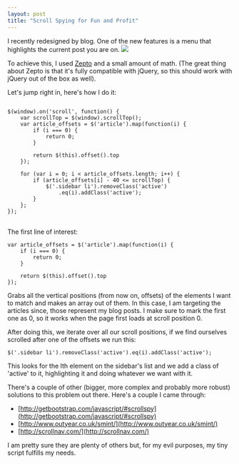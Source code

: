 ```yaml
---
layout: post
title: "Scroll Spying for Fun and Profit"
---
```

I recently redesigned by blog. One of the new features is a menu that highlights the current post you are on.
<img src="http://f.cl.ly/items/133x0c1u0K0g0Y3g0g1W/scrollspying.gif" class="small">

To achieve this, I used [Zepto](http://zeptojs.com/) and a small amount of math. (The great thing about Zepto is that it's fully compatible with jQuery, so this should work with jQuery out of the box as well).

Let's jump right in, here's how I do it:

<pre>
<code>
$(window).on('scroll', function() {
	var scrollTop = $(window).scrollTop();
	var article_offsets = $('article').map(function(i) { 
		if (i === 0) {
			return 0;
		}

		return $(this).offset().top 
	});

	for (var i = 0; i &lt; article_offsets.length; i++) {
		if (article_offsets[i] - 40 &lt;= scrollTop) {
			$('.sidebar li').removeClass('active')
				.eq(i).addClass('active');
		}
	};
});
</code>
</pre>


The first line of interest:
	
	var article_offsets = $('article').map(function(i) { 
		if (i === 0) {
			return 0;
		}

		return $(this).offset().top 
	});
	
Grabs all the vertical positions (from now on, offsets) of the elements I want to match and makes an array out of them. In this case, I am targeting the articles since, those represent my blog posts. I make sure to mark the first one as 0, so it works when the page first loads at scroll position 0.

After doing this, we iterate over all our scroll positions, if we find ourselves scrolled after one of the offsets we run this:

	$('.sidebar li').removeClass('active').eq(i).addClass('active');
	
This looks for the Ith element on the sidebar's list and we add a class of 'active' to it, highlighting it and doing whatever we want with it.

There's a couple of other (bigger, more complex and probably more robust) solutions to this problem out there. Here's a couple I came through:

 - [http://getbootstrap.com/javascript/#scrollspy](http://getbootstrap.com/javascript/#scrollspy)
 - [http://www.outyear.co.uk/smint/](http://www.outyear.co.uk/smint/)
 - [http://scrollnav.com/](http://scrollnav.com/)
 
I am pretty sure they are plenty of others but, for my evil purposes, my tiny script fulfills my needs.
